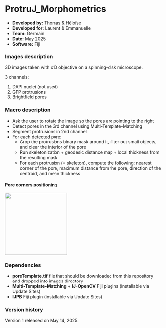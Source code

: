 # ProtruJ_Morphometrics

* **Developed by:** Thomas & Héloïse
* **Developed for:** Laurent & Emmanuelle
* **Team:** Germain
* **Date:** May 2025
* **Software:** Fiji


### Images description

3D images taken with x10 objective on a spinning-disk microscope.

3 channels:
  1. DAPI nuclei (not used)
  2. GFP protrusions
  3. Brightfield pores

### Macro description

* Ask the user to rotate the image so the pores are pointing to the right
* Detect pores in the 3rd channel using Multi-Template-Matching
* Segment protrusions in 2nd channel
* For each detected pore:
     * Crop the protrusions binary mask around it, filter out small objects, and clear the interior of the pore
     * Run skeletonization + geodesic distance map + local thickness from the resulting mask
     * For each protrusion (= skeleton), compute the following: nearest corner of the pore, maximum distance from the pore, direction of the centroid, and mean thickness

 #### Pore corners positioning

<img src="https://github.com/user-attachments/assets/9ee14349-463f-43ec-bea9-94cda6894ec1" width="200">


### Dependencies

* **poreTemplate.tif** file that should be downloaded from this repository and dropped into images directory
* **Multi-Template-Matching** + **IJ-OpenCV** Fiji plugins (installable via Update Sites)
* **IJPB** Fiji plugin (installable via Update Sites)

### Version history

Version 1 released on May 14, 2025.


